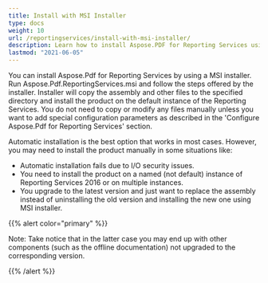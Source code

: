 ```yaml
---
title: Install with MSI Installer
type: docs
weight: 10
url: /reportingservices/install-with-msi-installer/
description: Learn how to install Aspose.PDF for Reporting Services using the MSI installer. A straightforward guide for quick setup.
lastmod: "2021-06-05"
---
```


You can install Aspose.Pdf for Reporting Services by using a MSI installer. Run Aspose.Pdf.ReportingServices.msi and follow the steps offered by the installer. Installer will copy the assembly and other files to the specified directory and install the product on the default instance of the Reporting Services. You do not need to copy or modify any files manually unless you want to add special configuration parameters as described in the 'Configure Aspose.Pdf for Reporting Services' section.

Automatic installation is the best option that works in most cases. However, you may need to install the product manually in some situations like:
 
- Automatic installation fails due to I/O security issues.
- You need to install the product on a named (not default) instance of Reporting Services 2016 or on multiple instances.
- You upgrade to the latest version and just want to replace the assembly instead of uninstalling the old version and installing the new one using MSI installer.
 
{{% alert color="primary" %}}

Note: Take notice that in the latter case you may end up with other components (such as the offline documentation) not upgraded to the corresponding version.

{{% /alert %}}
